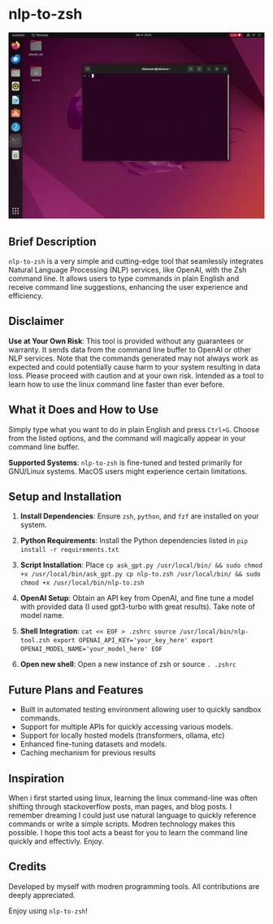 # nlp-to-zsh

![GIF of usage](screenshots/this.gif)

## Brief Description
`nlp-to-zsh` is a very simple and cutting-edge tool that seamlessly integrates Natural Language Processing (NLP) services, like OpenAI, with the Zsh command line. It allows users to type commands in plain English and receive command line suggestions, enhancing the user experience and efficiency.

## Disclaimer
**Use at Your Own Risk**: This tool is provided without any guarantees or warranty. It sends data from the command line buffer to OpenAI or other NLP services. Note that the commands generated may not always work as expected and could potentially cause harm to your system resulting in data loss. Please proceed with caution and at your own risk. Intended as a tool to learn how to use the linux command line faster than ever before.

## What it Does and How to Use
Simply type what you want to do in plain English and press `Ctrl+G`. Choose from the listed options, and the command will magically appear in your command line buffer. 

**Supported Systems**: `nlp-to-zsh` is fine-tuned and tested primarily for GNU/Linux systems. MacOS users might experience certain limitations.

## Setup and Installation
1. **Install Dependencies**: Ensure `zsh`, `python`, and `fzf` are installed on your system.

2. **Python Requirements**: Install the Python dependencies listed in `pip install -r requirements.txt`

3. **Script Installation**: Place `cp ask_gpt.py /usr/local/bin/ && sudo chmod +x /usr/local/bin/ask_gpt.py
cp nlp-to.zsh /usr/local/bin/ && sudo chmod +x /usr/local/bin/nlp-to.zsh`

4. **OpenAI Setup**:
Obtain an API key from OpenAI, and fine tune a model with provided data (I used gpt3-turbo with great results). Take note of model name. 

5. **Shell Integration**:
`cat << EOF > .zshrc
source /usr/local/bin/nlp-tool.zsh
export OPENAI_API_KEY='your_key_here'
export OPENAI_MODEL_NAME='your_model_here'
EOF`

6. **Open new shell**: Open a new instance of zsh or source `. .zshrc`

## Future Plans and Features
- Built in automated testing environment allowing user to quickly sandbox commands.
- Support for multiple APIs for quickly accessing various models.
- Support for locally hosted models (transformers, ollama, etc)
- Enhanced fine-tuning datasets and models.
- Caching mechanism for previous results

## Inspiration
When i first started using linux, learning the linux command-line was often shifting through stackoverflow posts, man pages, and blog posts. I remember dreaming I could just use natural language to quickly reference commands or write a simple scripts. Modren technology makes this possible. I hope this tool acts a beast for you to learn the command line quickly and effectivly. Enjoy.

## Credits
Developed by myself with modren programming tools. All contributions are deeply appreciated.

Enjoy using `nlp-to-zsh`!
